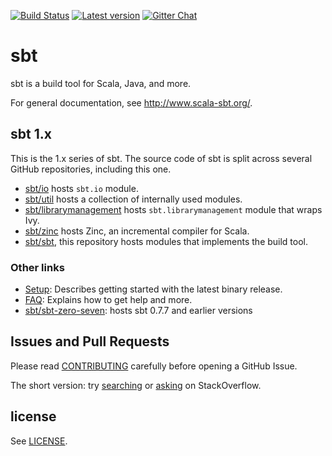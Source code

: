 [![Build Status](https://travis-ci.org/sbt/sbt.svg?branch=develop)](https://travis-ci.org/sbt/sbt)
[![Latest version](https://img.shields.io/github/tag/sbt/sbt.svg)](https://index.scala-lang.org/sbt/sbt)
[![Gitter Chat](https://badges.gitter.im/sbt/sbt.svg)](https://gitter.im/sbt/sbt)

  [sbt/sbt-zero-seven]: https://github.com/sbt/sbt-zero-seven
  [CONTRIBUTING]: CONTRIBUTING.md
  [Setup]: http://www.scala-sbt.org/release/docs/Getting-Started/Setup
  [FAQ]: http://www.scala-sbt.org/release/docs/Faq.html
  [sbt-dev]: https://groups.google.com/d/forum/sbt-dev
  [searching]: https://stackoverflow.com/tags/sbt
  [asking]: https://stackoverflow.com/questions/ask?tags=sbt
  [LICENSE]: LICENSE
  [sbt/io]: https://github.com/sbt/io
  [sbt/util]: https://github.com/sbt/util
  [sbt/librarymanagement]: https://github.com/sbt/librarymanagement
  [sbt/zinc]: https://github.com/sbt/zinc
  [sbt/sbt]: https://github.com/sbt/sbt

sbt
===

sbt is a build tool for Scala, Java, and more.

For general documentation, see http://www.scala-sbt.org/.

sbt 1.x
---------

This is the 1.x series of sbt. The source code of sbt is split across
several GitHub repositories, including this one.

- [sbt/io][sbt/io] hosts `sbt.io` module.
- [sbt/util][sbt/util] hosts a collection of internally used modules.
- [sbt/librarymanagement][sbt/librarymanagement] hosts `sbt.librarymanagement` module that wraps Ivy.
- [sbt/zinc][sbt/zinc] hosts Zinc, an incremental compiler for Scala.
- [sbt/sbt][sbt/sbt], this repository hosts modules that implements the build tool.

### Other links

 * [Setup]: Describes getting started with the latest binary release.
 * [FAQ]: Explains how to get help and more.
 * [sbt/sbt-zero-seven]: hosts sbt 0.7.7 and earlier versions

Issues and Pull Requests
------------------------

Please read [CONTRIBUTING] carefully before opening a GitHub Issue.

The short version: try [searching] or [asking] on StackOverflow.

license
-------

See [LICENSE].
